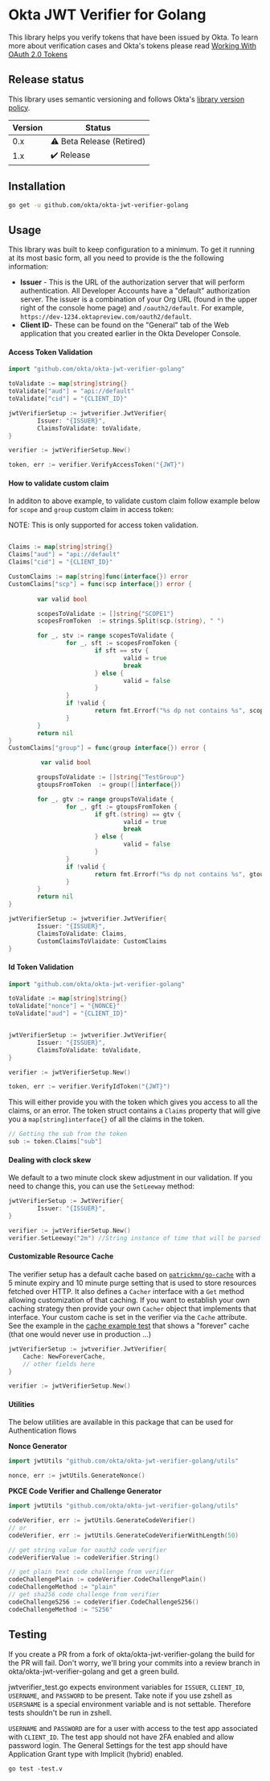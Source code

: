 # Okta JWT Verifier for Golang

This library helps you verify tokens that have been issued by Okta. To learn more about verification cases and Okta's tokens please read [Working With OAuth 2.0 Tokens](https://developer.okta.com/authentication-guide/tokens/)

## Release status

This library uses semantic versioning and follows Okta's [library version policy](https://developer.okta.com/code/library-versions/).

| Version | Status                           |
| ------- | -------------------------------- |
| 0.x     | :warning: Beta Release (Retired) |
| 1.x     | :heavy_check_mark: Release       |

## Installation

```sh
go get -u github.com/okta/okta-jwt-verifier-golang
```

## Usage

This library was built to keep configuration to a minimum. To get it running at its most basic form, all you need to provide is the the following information:

- **Issuer** - This is the URL of the authorization server that will perform authentication. All Developer Accounts have a "default" authorization server. The issuer is a combination of your Org URL (found in the upper right of the console home page) and `/oauth2/default`. For example, `https://dev-1234.oktapreview.com/oauth2/default`.
- **Client ID**- These can be found on the "General" tab of the Web application that you created earlier in the Okta Developer Console.

#### Access Token Validation

```go
import "github.com/okta/okta-jwt-verifier-golang"

toValidate := map[string]string{}
toValidate["aud"] = "api://default"
toValidate["cid"] = "{CLIENT_ID}"

jwtVerifierSetup := jwtverifier.JwtVerifier{
        Issuer: "{ISSUER}",
        ClaimsToValidate: toValidate,
}

verifier := jwtVerifierSetup.New()

token, err := verifier.VerifyAccessToken("{JWT}")
```

#### How to validate custom claim

In additon to above example, to validate custom claim follow example below for `scope` and `group` custom claim in access token:

NOTE: This is only supported for access token validation.

```go

Claims := map[string]string{}
Claims["aud"] = "api://default"
Claims["cid"] = "{CLIENT_ID}"

CustomClaims := map[string]func(interface{}) error
CustomClaims["scp"] = func(scp interface{}) error {
        
        var valid bool

        scopesToValidate := []string{"SCOPE1"}
        scopesFromToken  := strings.Split(scp.(string), " ")

        for _, stv := range scopesToValidate {
                for _, sft := scopesFromToken {
                        if sft == stv {
                                valid = true
                                break
                        } else {
                                valid = false
                        }
                }
                if !valid {
                        return fmt.Errorf("%s dp not contains %s", scopesFromToken, stv)
                }
        }
        return nil
}
CustomClaims["group"] = func(group interface{}) error {

         var valid bool

        groupsToValidate := []string{"TestGroup"}
        gtoupsFromToken  := group([]interface{})

        for _, gtv := range groupsToValidate {
                for _, gft := gtoupsFromToken {
                        if gft.(string) == gtv {
                                valid = true
                                break
                        } else {
                                valid = false
                        }
                }
                if !valid {
                        return fmt.Errorf("%s dp not contains %s", gtoupsFromToken, gtv)
                }
        }
        return nil
}

jwtVerifierSetup := jwtverifier.JwtVerifier{
        Issuer: "{ISSUER}",
        ClaimsToValidate: Claims,
        CustomClaimsToVlaidate: CustomClaims
}
```

#### Id Token Validation

```go
import "github.com/okta/okta-jwt-verifier-golang"

toValidate := map[string]string{}
toValidate["nonce"] = "{NONCE}"
toValidate["aud"] = "{CLIENT_ID}"


jwtVerifierSetup := jwtverifier.JwtVerifier{
        Issuer: "{ISSUER}",
        ClaimsToValidate: toValidate,
}

verifier := jwtVerifierSetup.New()

token, err := verifier.VerifyIdToken("{JWT}")
```

This will either provide you with the token which gives you access to all the claims, or an error. The token struct contains a `Claims` property that will give you a `map[string]interface{}` of all the claims in the token.

```go
// Getting the sub from the token
sub := token.Claims["sub"]
```

#### Dealing with clock skew

We default to a two minute clock skew adjustment in our validation. If you need to change this, you can use the `SetLeeway` method:

```go
jwtVerifierSetup := JwtVerifier{
        Issuer: "{ISSUER}",
}

verifier := jwtVerifierSetup.New()
verifier.SetLeeway("2m") //String instance of time that will be parsed by `time.ParseDuration`
```

#### Customizable Resource Cache

The verifier setup has a default cache based on
[`patrickmn/go-cache`](https://github.com/patrickmn/go-cache) with a 5 minute
expiry and 10 minute purge setting that is used to store resources fetched over
HTTP. It also defines a `Cacher` interface with a `Get` method allowing
customization of that caching. If you want to establish your own caching
strategy then provide your own `Cacher` object that implements that interface.
Your custom cache is set in the verifier via the `Cache` attribute. See the
example in the [cache example test](utils/cache_example_test.go) that shows a
"forever" cache (that one would never use in production ...)

```go
jwtVerifierSetup := jwtverifier.JwtVerifier{
    Cache: NewForeverCache,
    // other fields here
}

verifier := jwtVerifierSetup.New()
```

#### Utilities

The below utilities are available in this package that can be used for Authentication flows

**Nonce Generator**

```go
import jwtUtils "github.com/okta/okta-jwt-verifier-golang/utils"

nonce, err := jwtUtils.GenerateNonce()
```

**PKCE Code Verifier and Challenge Generator**

```go
import jwtUtils "github.com/okta/okta-jwt-verifier-golang/utils"

codeVerifier, err := jwtUtils.GenerateCodeVerifier()
// or
codeVerifier, err := jwtUtils.GenerateCodeVerifierWithLength(50)

// get string value for oauth2 code verifier
codeVerifierValue := codeVerifier.String()

// get plain text code challenge from verifier
codeChallengePlain := codeVerifier.CodeChallengePlain()
codeChallengeMethod := "plain"
// get sha256 code challenge from verifier
codeChallengeS256 := codeVerifier.CodeChallengeS256()
codeChallengeMethod := "S256"
```

## Testing

If you create a PR from a fork of okta/okta-jwt-verifier-golang the build for
the PR will fail. Don't worry, we'll bring your commits into a review branch in
okta/okta-jwt-verifier-golang and get a green build.

jwtverifier_test.go expects environment variables for `ISSUER`, `CLIENT_ID`,
`USERNAME`, and `PASSWORD` to be present. Take note if you use zshell as
`USERSNAME` is a special environment variable and is not settable. Therefore
tests shouldn't be run in zshell.

`USERNAME` and `PASSWORD` are for a user with access to the test app associated
with `CLIENT_ID`. The test app should not have 2FA enabled and allow password
login. The General Settings for the test app should have Application Grant type
with Implicit (hybrid) enabled.

```
go test -test.v
```
